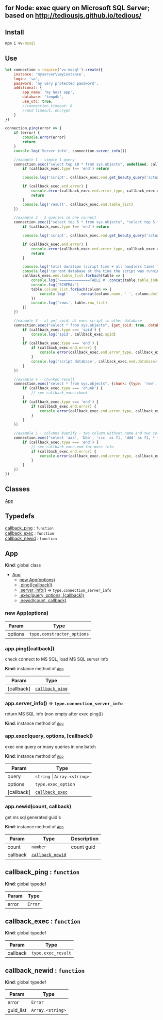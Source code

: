 ## for Node: exec query on Microsoft SQL Server; based on http://tediousjs.github.io/tedious/

## Install
```cmd
npm i vv-mssql
```

## Use
```js
let connection = require('vv-mssql').create({
    instance: 'myserver\\myinstance',
    login: 'sa',
    password: 'my very protected password',
    additional: {
        app_name: 'my best app',
        database: 'tempdb',
        use_utc: true,
        //connection_timeout: 0
        //and timeout, encrypt
    }
})

connection.ping(error => {
    if (error) {
        console.error(error)
        return
    }
    console.log('Server info', connection.server_info())

    //example 1 - simple 1 query
    connection.exec("select top 10 * from sys.objects", undefined, callback_exec => {
        if (callback_exec.type !== 'end') return

        console.log('script', callback_exec.end.get_beauty_query('actual'))

        if (callback_exec.end.error) {
            console.error(callback_exec.end.error_type, callback_exec.end.error)
            return
        }
        console.log('result', callback_exec.end.table_list)
    })

    //example 2 - 2 queries in one connect
    connection.exec(["select top 5 * from sys.objects", "select top 5 * from sys.columns"], undefined, callback_exec => {
        if (callback_exec.type !== 'end') return

        console.log('script', callback_exec.end.get_beauty_query('actual'))

        if (callback_exec.end.error) {
            console.error(callback_exec.end.error_type, callback_exec.end.error)
            return
        }

        console.log('total duration (script time + all handlers time)', callback_exec.end.duration)
        console.log('current database at the time the script was running (if use in script instrunction "use database")', callback_exec.end.database)
        callback_exec.end.table_list.forEach(table => {
            console.log('==============TABLE #'.concat(table.table_index.toString(), ', QUERY #', table.query_index.toString()))
            console.log('SCHEMA:')
            table.column_list.forEach(column => {
                console.log('    '.concat(column.name, ' ', column.declararion))
            })
            console.log('rows', table.row_list)
        })
    })

    //example 3 - a) get spid, b) exec script in other database
    connection.exec("select * from sys.objects", {get_spid: true, database: 'master'}, callback_exec => {
        if (callback_exec.type === 'spid') {
            console.log('spid', callback_exec.spid)
        }
        if (callback_exec.type === 'end') {
            if (callback_exec.end.error) {
                console.error(callback_exec.end.error_type, callback_exec.end.error)
            }
            console.log('script database', callback_exec.end.database)
        }
    })

    //example 4 - chunked result
    connection.exec("select * from sys.objects", {chunk: {type: 'row', chunk: 50 }}, callback_exec => {
        if (callback_exec.type === 'chunk') {
            // see callback_exec.chunk
        }
        if (callback_exec.type === 'end') {
            if (callback_exec.end.error) {
                console.error(callback_exec.end.error_type, callback_exec.end.error)
            }
        }
    })

    //example 5 - columns buetify - two column without name and two column with same name
    connection.exec("select 'aaa', 'bbb', 'ccc' as f1, 'ddd' as f1, * from sys.objects", undefined, callback_exec => {
        if (callback_exec.type === 'end') {
            // see callback_exec.end for more info
            if (callback_exec.end.error) {
                console.error(callback_exec.end.error_type, callback_exec.end.error)
            }
        }
    })
})
```
## Classes

<dl>
<dt><a href="#App">App</a></dt>
<dd></dd>
</dl>

## Typedefs

<dl>
<dt><a href="#callback_ping">callback_ping</a> : <code>function</code></dt>
<dd></dd>
<dt><a href="#callback_exec">callback_exec</a> : <code>function</code></dt>
<dd></dd>
<dt><a href="#callback_newid">callback_newid</a> : <code>function</code></dt>
<dd></dd>
</dl>

<a name="App"></a>

## App
**Kind**: global class  

* [App](#App)
    * [new App(options)](#new_App_new)
    * [.ping([callback])](#App+ping)
    * [.server_info()](#App+server_info) ⇒ <code>type.connection\_server\_info</code>
    * [.exec(query, options, [callback])](#App+exec)
    * [.newid(count, callback)](#App+newid)

<a name="new_App_new"></a>

### new App(options)

| Param | Type |
| --- | --- |
| options | <code>type.constructor\_options</code> | 

<a name="App+ping"></a>

### app.ping([callback])
check connect to MS SQL, load MS SQL server info

**Kind**: instance method of [<code>App</code>](#App)  

| Param | Type |
| --- | --- |
| [callback] | [<code>callback\_ping</code>](#callback_ping) | 

<a name="App+server_info"></a>

### app.server\_info() ⇒ <code>type.connection\_server\_info</code>
return MS SQL info (non empty after exec ping())

**Kind**: instance method of [<code>App</code>](#App)  
<a name="App+exec"></a>

### app.exec(query, options, [callback])
exec one query or many queries in one batch

**Kind**: instance method of [<code>App</code>](#App)  

| Param | Type |
| --- | --- |
| query | <code>string</code> \| <code>Array.&lt;string&gt;</code> | 
| options | <code>type.exec\_option</code> | 
| [callback] | [<code>callback\_exec</code>](#callback_exec) | 

<a name="App+newid"></a>

### app.newid(count, callback)
get ms sql generated guid's

**Kind**: instance method of [<code>App</code>](#App)  

| Param | Type | Description |
| --- | --- | --- |
| count | <code>number</code> | count guid |
| callback | [<code>callback\_newid</code>](#callback_newid) |  |

<a name="callback_ping"></a>

## callback\_ping : <code>function</code>
**Kind**: global typedef  

| Param | Type |
| --- | --- |
| error | <code>Error</code> | 

<a name="callback_exec"></a>

## callback\_exec : <code>function</code>
**Kind**: global typedef  

| Param | Type |
| --- | --- |
| callback | <code>type.exec\_result</code> | 

<a name="callback_newid"></a>

## callback\_newid : <code>function</code>
**Kind**: global typedef  

| Param | Type |
| --- | --- |
| error | <code>Error</code> | 
| guid_list | <code>Array.&lt;string&gt;</code> | 

